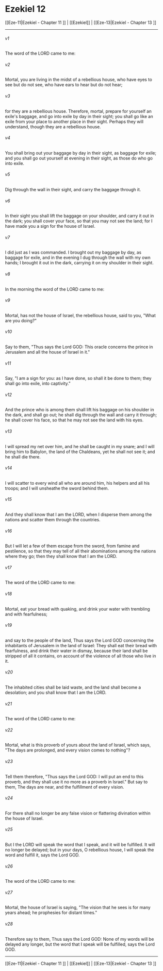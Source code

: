 # Ezekiel 12

[[Eze-11|Ezekiel - Chapter 11 ]] | [[Ezekiel]] | [[Eze-13|Ezekiel - Chapter 13 ]]
***

###### v1
The word of the LORD came to me:
###### v2
Mortal, you are living in the midst of a rebellious house, who have eyes to see but do not see, who have ears to hear but do not hear;
###### v3
for they are a rebellious house. Therefore, mortal, prepare for yourself an exile's baggage, and go into exile by day in their sight; you shall go like an exile from your place to another place in their sight. Perhaps they will understand, though they are a rebellious house.
###### v4
You shall bring out your baggage by day in their sight, as baggage for exile; and you shall go out yourself at evening in their sight, as those do who go into exile.
###### v5
Dig through the wall in their sight, and carry the baggage through it.
###### v6
In their sight you shall lift the baggage on your shoulder, and carry it out in the dark; you shall cover your face, so that you may not see the land; for I have made you a sign for the house of Israel.
###### v7
I did just as I was commanded. I brought out my baggage by day, as baggage for exile, and in the evening I dug through the wall with my own hands; I brought it out in the dark, carrying it on my shoulder in their sight.
###### v8
In the morning the word of the LORD came to me:
###### v9
Mortal, has not the house of Israel, the rebellious house, said to you, "What are you doing?"
###### v10
Say to them, "Thus says the Lord GOD: This oracle concerns the prince in Jerusalem and all the house of Israel in it."
###### v11
Say, "I am a sign for you: as I have done, so shall it be done to them; they shall go into exile, into captivity."
###### v12
And the prince who is among them shall lift his baggage on his shoulder in the dark, and shall go out; he shall dig through the wall and carry it through; he shall cover his face, so that he may not see the land with his eyes.
###### v13
I will spread my net over him, and he shall be caught in my snare; and I will bring him to Babylon, the land of the Chaldeans, yet he shall not see it; and he shall die there.
###### v14
I will scatter to every wind all who are around him, his helpers and all his troops; and I will unsheathe the sword behind them.
###### v15
And they shall know that I am the LORD, when I disperse them among the nations and scatter them through the countries.
###### v16
But I will let a few of them escape from the sword, from famine and pestilence, so that they may tell of all their abominations among the nations where they go; then they shall know that I am the LORD.
###### v17
The word of the LORD came to me:
###### v18
Mortal, eat your bread with quaking, and drink your water with trembling and with fearfulness;
###### v19
and say to the people of the land, Thus says the Lord GOD concerning the inhabitants of Jerusalem in the land of Israel: They shall eat their bread with fearfulness, and drink their water in dismay, because their land shall be stripped of all it contains, on account of the violence of all those who live in it.
###### v20
The inhabited cities shall be laid waste, and the land shall become a desolation; and you shall know that I am the LORD.
###### v21
The word of the LORD came to me:
###### v22
Mortal, what is this proverb of yours about the land of Israel, which says, "The days are prolonged, and every vision comes to nothing"?
###### v23
Tell them therefore, "Thus says the Lord GOD: I will put an end to this proverb, and they shall use it no more as a proverb in Israel." But say to them, The days are near, and the fulfillment of every vision.
###### v24
For there shall no longer be any false vision or flattering divination within the house of Israel.
###### v25
But I the LORD will speak the word that I speak, and it will be fulfilled. It will no longer be delayed; but in your days, O rebellious house, I will speak the word and fulfill it, says the Lord GOD.
###### v26
The word of the LORD came to me:
###### v27
Mortal, the house of Israel is saying, "The vision that he sees is for many years ahead; he prophesies for distant times."
###### v28
Therefore say to them, Thus says the Lord GOD: None of my words will be delayed any longer, but the word that I speak will be fulfilled, says the Lord GOD.

***

[[Eze-11|Ezekiel - Chapter 11 ]] | [[Ezekiel]] | [[Eze-13|Ezekiel - Chapter 13 ]]
